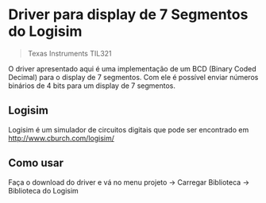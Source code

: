 # Driver para display de 7 Segmentos do Logisim
> Texas Instruments TIL321

O driver apresentado aqui é uma implementação de um BCD (Binary Coded Decimal) para o display de 7 segmentos. Com ele é possível enviar números binários de 4 bits para um display de 7 segmentos.

## Logisim

Logisim é um simulador de circuitos digitais que pode ser encontrado em http://www.cburch.com/logisim/

## Como usar

Faça o download do driver e vá no menu projeto -> Carregar Biblioteca -> Biblioteca do Logisim


